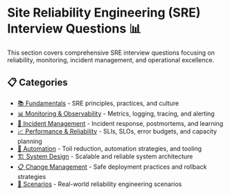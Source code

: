 # Site Reliability Engineering (SRE) Interview Questions 📊

This section covers comprehensive SRE interview questions focusing on reliability, monitoring, incident management, and operational excellence.

## 📋 Categories

- [📚 Fundamentals](./fundamentals.md) - SRE principles, practices, and culture
- [📊 Monitoring & Observability](./monitoring.md) - Metrics, logging, tracing, and alerting
- [🔧 Incident Management](./incident-management.md) - Incident response, postmortems, and learning
- [📈 Performance & Reliability](./performance.md) - SLIs, SLOs, error budgets, and capacity planning
- [🔄 Automation](./automation.md) - Toil reduction, automation strategies, and tooling
- [🏗️ System Design](./system-design.md) - Scalable and reliable system architecture
- [📋 Change Management](./change-management.md) - Safe deployment practices and rollback strategies
- [🎯 Scenarios](./scenarios.md) - Real-world reliability engineering scenarios